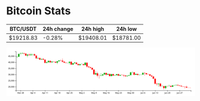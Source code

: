 # Bitcoin Stats

BTC/USDT|24h change|24h high|24h low|
|---|---|---|---|
|$19218.83|-0.28%|$19408.01|$18781.00|

<img src="./chart.svg">

